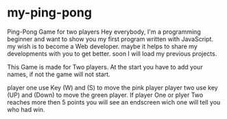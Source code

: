 # my-ping-pong
Ping-Pong Game for two players
Hey everybody, I'm a programming beginner and want to show you my first program written with JavaScript. 
my wish is to become a Web developer. 
maybe it helps to share my developments with you to get better. soon I will load my previous projects. 

This Game is made for Two players. At the start you have to add your names, if not the game will not start. 

player one use Key (W) and (S) to move the pink player 
player two use key (UP) and (Down) to move the green player.
 If player One or  plyer Two reaches more then 5 points you will see an endscreen wich one will tell you who had win.
